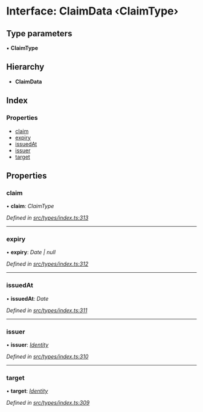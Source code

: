 # Interface: ClaimData ‹**ClaimType**›

## Type parameters

▪ **ClaimType**

## Hierarchy

* **ClaimData**

## Index

### Properties

* [claim](claimdata.md#claim)
* [expiry](claimdata.md#expiry)
* [issuedAt](claimdata.md#issuedat)
* [issuer](claimdata.md#issuer)
* [target](claimdata.md#target)

## Properties

###  claim

• **claim**: *ClaimType*

*Defined in [src/types/index.ts:313](https://github.com/PolymathNetwork/polymesh-sdk/blob/44d12f59/src/types/index.ts#L313)*

___

###  expiry

• **expiry**: *Date | null*

*Defined in [src/types/index.ts:312](https://github.com/PolymathNetwork/polymesh-sdk/blob/44d12f59/src/types/index.ts#L312)*

___

###  issuedAt

• **issuedAt**: *Date*

*Defined in [src/types/index.ts:311](https://github.com/PolymathNetwork/polymesh-sdk/blob/44d12f59/src/types/index.ts#L311)*

___

###  issuer

• **issuer**: *[Identity](../classes/identity.md)*

*Defined in [src/types/index.ts:310](https://github.com/PolymathNetwork/polymesh-sdk/blob/44d12f59/src/types/index.ts#L310)*

___

###  target

• **target**: *[Identity](../classes/identity.md)*

*Defined in [src/types/index.ts:309](https://github.com/PolymathNetwork/polymesh-sdk/blob/44d12f59/src/types/index.ts#L309)*

